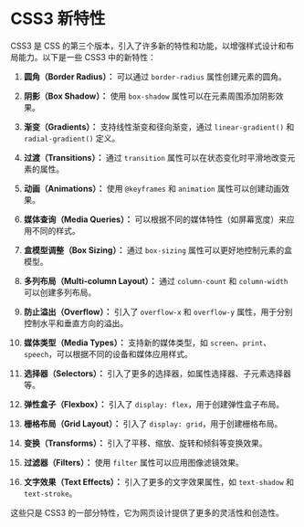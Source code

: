 # CSS3 新特性

CSS3 是 CSS 的第三个版本，引入了许多新的特性和功能，以增强样式设计和布局能力。以下是一些 CSS3 中的新特性：

1. **圆角（Border Radius）：** 可以通过 `border-radius` 属性创建元素的圆角。

2. **阴影（Box Shadow）：** 使用 `box-shadow` 属性可以在元素周围添加阴影效果。

3. **渐变（Gradients）：** 支持线性渐变和径向渐变，通过 `linear-gradient()` 和 `radial-gradient()` 定义。

4. **过渡（Transitions）：** 通过 `transition` 属性可以在状态变化时平滑地改变元素的属性。

5. **动画（Animations）：** 使用 `@keyframes` 和 `animation` 属性可以创建动画效果。

6. **媒体查询（Media Queries）：** 可以根据不同的媒体特性（如屏幕宽度）来应用不同的样式。

7. **盒模型调整（Box Sizing）：** 通过 `box-sizing` 属性可以更好地控制元素的盒模型。

8. **多列布局（Multi-column Layout）：** 通过 `column-count` 和 `column-width` 可以创建多列布局。

9. **防止溢出（Overflow）：** 引入了 `overflow-x` 和 `overflow-y` 属性，用于分别控制水平和垂直方向的溢出。

10. **媒体类型（Media Types）：** 支持新的媒体类型，如 `screen`、`print`、`speech`，可以根据不同的设备和媒体应用样式。

11. **选择器（Selectors）：** 引入了更多的选择器，如属性选择器、子元素选择器等。

12. **弹性盒子（Flexbox）：** 引入了 `display: flex`，用于创建弹性盒子布局。

13. **栅格布局（Grid Layout）：** 引入了 `display: grid`，用于创建栅格布局。

14. **变换（Transforms）：** 引入了平移、缩放、旋转和倾斜等变换效果。

15. **过滤器（Filters）：** 使用 `filter` 属性可以应用图像滤镜效果。

16. **文字效果（Text Effects）：** 引入了更多的文字效果属性，如 `text-shadow` 和 `text-stroke`。

这些只是 CSS3 的一部分特性，它为网页设计提供了更多的灵活性和创造性。
